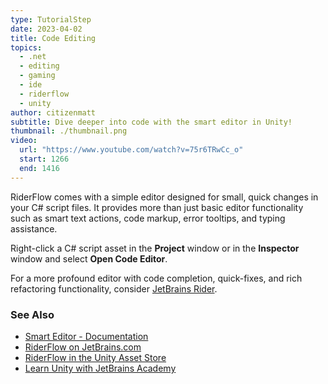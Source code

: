 ```yaml
---
type: TutorialStep
date: 2023-04-02
title: Code Editing
topics:
  - .net
  - editing
  - gaming
  - ide
  - riderflow
  - unity
author: citizenmatt
subtitle: Dive deeper into code with the smart editor in Unity!
thumbnail: ./thumbnail.png
video:
  url: "https://www.youtube.com/watch?v=75r6TRwCc_o"
  start: 1266
  end: 1416
---
```


RiderFlow comes with a simple editor designed for small, quick changes in your C# script files.
It provides more than just basic editor functionality such as smart text actions, code markup, error tooltips, and typing assistance.

Right-click a C# script asset in the **Project** window or in the **Inspector** window and select **Open Code Editor**.

For a more profound editor with code completion, quick-fixes, and rich refactoring functionality, consider [JetBrains Rider](https://www.jetbrains.com/lp/dotnet-unity/).

### See Also

- [Smart Editor - Documentation](https://www.jetbrains.com/help/riderflow/smart-editor.html)
- [RiderFlow on JetBrains.com](https://www.jetbrains.com/riderflow/)
- [RiderFlow in the Unity Asset Store](https://assetstore.unity.com/packages/tools/level-design/riderflow-218574)
- [Learn Unity with JetBrains Academy](https://hyperskill.org/tracks/36?utm=rider_guide)
